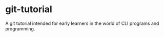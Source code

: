 # git-tutorial
A git tutorial intended for early learners in the world of CLI programs and programming.
